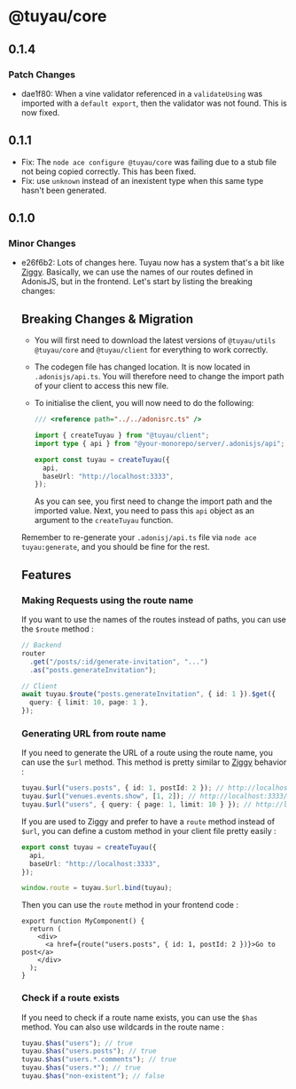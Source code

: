 # @tuyau/core

## 0.1.4

### Patch Changes

- dae1f80: When a vine validator referenced in a `validateUsing` was imported with a `default export`, then the validator was not found. This is now fixed.

## 0.1.1

- Fix: The `node ace configure @tuyau/core` was failing due to a stub file not being copied correctly. This has been fixed.
- Fix: use `unknown` instead of an inexistent type when this same type hasn't been generated.

## 0.1.0

### Minor Changes

- e26f6b2: Lots of changes here. Tuyau now has a system that's a bit like [Ziggy](https://github.com/tighten/ziggy). Basically, we can use the names of our routes defined in AdonisJS, but in the frontend. Let's start by listing the breaking changes:

  ## Breaking Changes & Migration

  - You will first need to download the latest versions of `@tuyau/utils` `@tuyau/core` and `@tuyau/client` for everything to work correctly.
  - The codegen file has changed location. It is now located in `.adonisjs/api.ts`. You will therefore need to change the import path of your client to access this new file.
  - To initialise the client, you will now need to do the following:

    ```ts
    /// <reference path="../../adonisrc.ts" />

    import { createTuyau } from "@tuyau/client";
    import type { api } from "@your-monorepo/server/.adonisjs/api";

    export const tuyau = createTuyau({
      api,
      baseUrl: "http://localhost:3333",
    });
    ```

    As you can see, you first need to change the import path and the imported value. Next, you need to pass this `api` object as an argument to the `createTuyau` function.

  Remember to re-generate your `.adonisj/api.ts` file via `node ace tuyau:generate`, and you should be fine for the rest.

  ## Features

  ### Making Requests using the route name

  If you want to use the names of the routes instead of paths, you can use the `$route` method :

  ```ts
  // Backend
  router
    .get("/posts/:id/generate-invitation", "...")
    .as("posts.generateInvitation");

  // Client
  await tuyau.$route("posts.generateInvitation", { id: 1 }).$get({
    query: { limit: 10, page: 1 },
  });
  ```

  ### Generating URL from route name

  If you need to generate the URL of a route using the route name, you can use the `$url` method. This method is pretty similar to [Ziggy](https://github.com/tighten/ziggy) behavior :

  ```ts
  tuyau.$url("users.posts", { id: 1, postId: 2 }); // http://localhost:3333/users/1/posts/2
  tuyau.$url("venues.events.show", [1, 2]); // http://localhost:3333/venues/1/events/2
  tuyau.$url("users", { query: { page: 1, limit: 10 } }); // http://localhost:3333/users?page=1&limit=10
  ```

  If you are used to Ziggy and prefer to have a `route` method instead of `$url`, you can define a custom method in your client file pretty easily :

  ```ts
  export const tuyau = createTuyau({
    api,
    baseUrl: "http://localhost:3333",
  });

  window.route = tuyau.$url.bind(tuyau);
  ```

  Then you can use the `route` method in your frontend code :

  ```tsx
  export function MyComponent() {
    return (
      <div>
        <a href={route("users.posts", { id: 1, postId: 2 })}>Go to post</a>
      </div>
    );
  }
  ```

  ### Check if a route exists

  If you need to check if a route name exists, you can use the `$has` method. You can also use wildcards in the route name :

  ```ts
  tuyau.$has("users"); // true
  tuyau.$has("users.posts"); // true
  tuyau.$has("users.*.comments"); // true
  tuyau.$has("users.*"); // true
  tuyau.$has("non-existent"); // false
  ```
